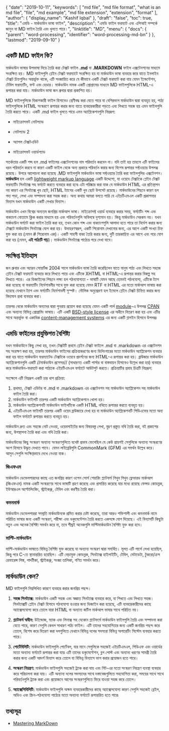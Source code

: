{
  "date": "2019-10-11",
  "keywords": [
    "md file",
    "md file format",
    "what is an md file",
    "file",
    "md example",
    "md file extension",
    "extension",
    "format"
  ],
  "author": {
    "display_name": "Kashif Iqbal"
  },
  "draft": "false",
  "toc": true,
  "title": "এমডি - মার্কডাউন ভাষা ফাইল",
  "description": "এমডি ফাইল ফরম্যাট এবং এপিআই সম্পর্কে জানুন যা MD ফাইল তৈরি এবং খুলতে পারে।",
  "linktitle": "MD",
  "menu": {
    "docs": {
      "parent": "word-processing",
      "identifier": "word-processing-md-bn"
    }
  },
  "lastmod": "2019-09-10"
}

## একটি MD ফাইল কি?

মার্কডাউন ভাষার উপভাষা দিয়ে তৈরি করা টেক্সট ফাইল **.md** বা **.MARKDOWN** ফাইল এক্সটেনশনের মাধ্যমে সংরক্ষিত হয়। MD ফাইলগুলি প্লেইন টেক্সট ফরম্যাটে সংরক্ষিত হয় যা মার্কডাউন ভাষা ব্যবহার করে যাতে ইনলাইন টেক্সট চিহ্নগুলিও অন্তর্ভুক্ত থাকে, এটি সংজ্ঞায়িত করে যে কীভাবে একটি টেক্সট ফরম্যাট করা যায় যেমন ইন্ডেন্টেশন, টেবিল ফরম্যাটিং, ফন্ট এবং হেডার। মার্কডাউন নামক একটি প্রোগ্রামের মাধ্যমে MD ফাইলগুলিকে HTML-এ রূপান্তর করা যায়। মার্কডাউন ভাষা জন গ্রুবার দ্বারা প্রকাশিত হয়।

MD ফাইলগুলিকে বিকাশকারী ফাইল হিসাবেও শ্রেণীবদ্ধ করা যেতে পারে যা বেশিরভাগ মার্কডাউন দ্বারা ব্যবহৃত হয়, পাঠ্য ফাইলগুলিকে HTML সংস্করণে রূপান্তর করার জন্য যাতে ব্যবহারকারীরা পড়তে এবং লিখতে সহজ হয় এমন ফাইলগুলি তৈরি করতে পারে। একটি .md ফাইল খুলতে পারে এমন অ্যাপ্লিকেশনগুলি নিম্নরূপ:

* মাইক্রোসফট নোটপ্যাড

* নোটপ্যাড 2

* অ্যাপল টেক্সটএডিট

* মাইক্রোসফট ওয়ার্ডপ্যাড


সতর্কতার একটি শব্দ হল .md ফাইলের এক্সটেনশনের নাম পরিবর্তন করবেন না। যদি তাই হয় তাহলে এটি ফাইলের ধরন পরিবর্তন করবে না কারণ একটি ফাইল থেকে অন্য প্রকারে পরিবর্তন করার জন্য বিশেষ রূপান্তর সফ্টওয়্যার উপলব্ধ রয়েছে। উপরে আলোচনা করা হয়েছে .MD ফাইলগুলি মার্কডাউন ভাষা সফ্টওয়্যার তৈরি করা ফাইলগুলির এক্সটেনশন। **মার্কডাউন** হল একটি [lightweight markup language](https://en.wikipedia.org/wiki/Lightweight_markup_language) একটি উদ্দেশ্যে, যা ওয়েবে টেক্সটকে প্লেইন টেক্সট ফরম্যাটিং সিনট্যাক্স সহ ফর্ম্যাট করতে ব্যবহার করা হবে৷ এটা পরিষ্কার করা যাক যে মার্কডাউন HTML এর প্রতিস্থাপন নয় কারণ এর সিনট্যাক্স খুব ছোট, HTML ট্যাগের একটি খুব ছোট উপসেট রয়েছে। মার্কডাউনের পিছনে কারণ হল গদ্য পড়া, লেখা এবং সম্পাদনা করা সহজ করা। অন্য কথায় আমরা বলতে পারি যে এইচটিএমএল একটি প্রকাশনার বিন্যাস যখন মার্কডাউন একটি লেখার বিন্যাস।

মার্কডাউন এখন বিশ্বের অন্যতম জনপ্রিয় মার্কআপ ভাষা। মাইক্রোসফ্ট ওয়ার্ড ব্যবহার করার সময়, ফর্ম্যাটিং শব্দ এবং বাক্যাংশ বোতামে ক্লিক করার মাধ্যমে হয় এবং পরিবর্তনগুলি অবিলম্বে দৃশ্যমান হয়। কিন্তু মার্কডাউন সেরকম নয়। যখন মার্কডাউন ফর্ম্যাট করা ফাইল তৈরি করা হয়, তখন কোন শব্দ এবং বাক্যাংশগুলি আলাদা হতে পারে তা নির্দেশ করার জন্য টেক্সটে মার্কডাউন সিনট্যাক্স যোগ করা হয়। উদাহরণস্বরূপ, একটি শিরোনাম দেখানোর জন্য, এর আগে একটি সংখ্যা চিহ্ন যুক্ত করা হয় (যেমন # শিরোনাম এক)। একটি সাহসী বাক্য তৈরি করার জন্য, দুটি তারকাচিহ্ন এর আগে এবং পরে যোগ করা হয় (যেমন, **এই পাঠ্যটি গাঢ়**)। মার্কডাউন সিনট্যাক্স পাঠ্যের পরে দেখা যাবে।

## সংক্ষিপ্ত ইতিহাস

জন গ্রুবার এবং অ্যারন সোয়ার্টজ 2004 সালে মার্কডাউন ভাষা তৈরি করেছিলেন যাতে মানুষ পাঠ্য এবং লিখতে সহজে প্লেইন টেক্সট ফরম্যাট ব্যবহার করে লিখতে পারে এবং এটিকে XHTML বা HTML-এ রূপান্তর করার বিকল্প সহ লিখতে পারে। এর ডিজাইনের পিছনে লক্ষ্য হল পঠনযোগ্যতা - ভাষাটি যেমন আছে তেমনই পঠনযোগ্য, এটিকে ট্যাগ করা হয়েছে বা ফরম্যাটিং নির্দেশাবলীর সাথে যুক্ত করা হয়েছে যেমন RTF বা HTML এর মতো মার্কআপ ভাষায় করা হয়েছে যেখানে ট্যাগ এবং ফর্ম্যাটিং নির্দেশাবলী সুস্পষ্ট। মৌলিক অনুপ্রেরণা হল ইমেলে প্লেইন টেক্সট চিহ্নিত করার জন্য বিদ্যমান প্রথা ব্যবহার করা।

তারপর থেকে মার্কডাউন অন্যদের দ্বারা পুনরায় প্রয়োগ করা হয়েছে যেমন একটি পার্ল [module](https://en.wikipedia.org/wiki/Modular_programming)-এ উপলব্ধ [CPAN](https://en.wikipedia.org/wiki/CPAN) এবং অন্যান্য বিভিন্ন প্রোগ্রামিং ভাষায়। এটি একটি [BSD-style license](https://en.wikipedia.org/wiki/BSD_license) এর অধীনে বিতরণ করা হয় এবং এটির সাথে অন্তর্ভুক্ত বা একাধিক [content-management systems](https://en.wikipedia.org/wiki/Content_management_system) এর জন্য একটি প্লাগইন হিসাবে উপলব্ধ৷

## এমডি ফাইলের প্রযুক্তিগত বৈশিষ্ট্য

যখন মার্কডাউনে কিছু লেখা হয়, তখন টেক্সটটি প্রথমে প্লেইন টেক্সট ফাইলে .md বা .markdown এর এক্সটেনশন সহ সংরক্ষণ করা হয়, তারপর মার্কডাউন ফাইলের প্রক্রিয়াকরণের জন্য ডিলিংগারের মতো মার্কডাউন অ্যাপ্লিকেশন ব্যবহার করা হয় যাতে মার্কডাউন ফরম্যাটেড টেক্সটকে ওয়েবে প্রদর্শনের জন্য HTML-এ রূপান্তর করা হয়। ব্রাউজার মার্কডাউন অ্যাপ্লিকেশানগুলি একটি //মার্কডাউন প্রসেসর// (সাধারণত একটি পার্সার বা বাস্তবায়ন হিসাবেও উল্লেখ করা হয়) ব্যবহার করে মার্কডাউন-ফরম্যাট করা পাঠ্যকে এইচটিএমএল ফর্ম্যাটে আউটপুট করতে। প্রক্রিয়াটির প্রবাহ চিত্রটি নিম্নরূপ:

সংক্ষেপে এটি নিম্নরূপ একটি চার ধাপ প্রক্রিয়া:

1. প্রথমত, টেক্সট এডিটর বা .md বা .markdown এর এক্সটেনশন সহ মার্কডাউন অ্যাপ্লিকেশন সহ মার্কডাউন ফাইল তৈরি করা।
1. মার্কডাউন ফাইলটি তারপর একটি মার্কডাউন অ্যাপ্লিকেশনে খোলা হয়।
1. মার্কডাউন অ্যাপ্লিকেশনটি মার্কডাউন ফাইলটিকে একটি HTML নথিতে রূপান্তর করতে ব্যবহৃত হয়।
1. এইচটিএমএল ফাইলটি তারপর একটি ওয়েব ব্রাউজারে দেখা হয় বা মার্কডাউন অ্যাপ্লিকেশনটি পিডিএফের মতো অন্য ফাইল ফর্ম্যাটে রূপান্তর করতে ব্যবহৃত হয়।

মার্কডাউন দ্রুত এবং সহজে নোট নেওয়া, ওয়েবসাইটের জন্য বিষয়বস্তু লেখা, মুদ্রণ প্রস্তুত নথি তৈরি করা, বই প্রকাশের জন্য, উপস্থাপনা তৈরি করা এবং নথি তৈরি করা।

মার্কডাউনের কিছু সংস্করণ অন্যান্য সংস্করণগুলিতে যথেষ্ট প্রভাব ফেলেছিল যে কেউ প্রায়শই সেগুলিকে অন্যান্য সংস্করণের অংশ হিসাবে উদ্ধৃত দেখতে পাবে। যেমন লাইব্রেরিগুলি CommonMark (GFM) এর সমর্থন উল্লেখ করে। আসুন সেগুলি সংক্ষিপ্তভাবে দেখে নেওয়া যাক।

### জিএফএম
মার্কডাউন ডেভেলপারদের কাছে এত জনপ্রিয় কারণ ওপেন সোর্স শেয়ারিং প্ল্যাটফর্ম গিথুব গিথুব ফ্লেভারড মার্কআপ (জিএফএম) নামক একটি সংস্করণের সাথে ভাষাটি গ্রহণ করেছে এবং প্রসারিত করেছে যার মধ্যে রয়েছে ফেন্সড কোডব্লক, ইউআরএল অল্টোলিংকিং, স্ট্রাইকথ্রু, টেবিল এবং করণীয় তৈরি করা।

### কমনমার্ক
মার্কডাউন ডেভেলপাররা সম্প্রতি মার্কডাউনকে প্রমিত করার চেষ্টা করেছে, তারা আরও শক্তিশালী এবং কমনমার্ক নামে পরিচিত ভাষার জন্য একটি সংস্করণ, পরীক্ষা এবং ডকুমেন্টেশন তৈরি করতে একসঙ্গে যোগ দিয়েছে। এই বিন্যাসটি কিছুটা নতুন এবং অনেক বৈশিষ্ট্য সমর্থন করে না, তবে শীঘ্রই অনেকগুলি মাল্টিমার্কডাউন বৈশিষ্ট্য যুক্ত করা হবে।

### মাল্টি-মার্কডাউন
মাল্টি-মার্কডাউন ভাষাতে বিভিন্ন বৈশিষ্ট্য যুক্ত করেছে যা অন্যান্য সংস্করণ দ্বারা সমর্থিত। মূলত এটি পার্লে লেখা হয়েছিল, কিন্তু পরে C-তে স্থানান্তরিত হয়েছিল। এটি বেড়াযুক্ত কোডব্লক, সিনট্যাক্স হাইলাইটিং, টেবিল, মেটাডেটা, টুকরো/ক্রস রেফারেন্স লিঙ্ক, পাদটীকা, স্ট্রাইকথ্রু, সংজ্ঞা তালিকা, গণিত সমর্থন করে।

## মার্কডাউন কেন?

MD ফাইলগুলি নিম্নলিখিত কারণে ব্যবহার করার জনপ্রিয় পছন্দ।

1. **সহজ সিনট্যাক্স:** মার্কডাউন একটি সহজ এবং স্বজ্ঞাত সিনট্যাক্স ব্যবহার করে, যা শিখতে এবং লিখতে সহজ। সিনট্যাক্সটি প্লেইন টেক্সট হিসাবে পঠনযোগ্য হওয়ার জন্য ডিজাইন করা হয়েছে, এটি ব্যবহারকারীদের কাছে অ্যাক্সেসযোগ্য করে তোলে যারা HTML বা অন্যান্য জটিল মার্কআপ ভাষার সাথে পরিচিত নয়।

1. **প্ল্যাটফর্ম স্বাধীন:** উইন্ডোজ, ম্যাক এবং লিনাক্স সহ যেকোন প্ল্যাটফর্মে মার্কডাউন ফাইলগুলি তৈরি এবং সম্পাদনা করা যেতে পারে, কারণ সেগুলি কেবল সাধারণ পাঠ্য ফাইল। এটি তাদের সহযোগিতার জন্য একটি জনপ্রিয় পছন্দ করে তোলে, বিশেষ করে বিতরণ করা দলগুলিতে যেখানে বিভিন্ন দলের সদস্যরা বিভিন্ন অপারেটিং সিস্টেম ব্যবহার করতে পারে।

1. **পোর্টেবিলিটি:** মার্কডাউন ফাইলগুলি পোর্টেবল, যার মানে সেগুলিকে সহজেই এইচটিএমএল, পিডিএফ এবং ওয়ার্ডের মতো অন্যান্য ফর্ম্যাটে রূপান্তর করা যায়৷ এটি তাদের ডকুমেন্টেশন, ব্লগ পোস্ট এবং অন্যান্য ধরণের সামগ্রী তৈরি করার জন্য একটি আদর্শ বিন্যাস করে তোলে যা বিভিন্ন বিন্যাসে ভাগ করার প্রয়োজন হতে পারে।

1. **সংস্করণ নিয়ন্ত্রণ:** মার্কডাউন ফাইলগুলি সহজেই ট্র্যাক করা যায় এবং গিট-এর মতো সংস্করণ নিয়ন্ত্রণ ব্যবস্থা ব্যবহার করে পরিচালনা করা যায়। এটি অন্যান্য দলের সদস্যদের সাথে দস্তাবেজগুলিতে সহযোগিতা করা, সময়ের সাথে সাথে পরিবর্তনগুলি ট্র্যাক করা এবং প্রয়োজনে আগের সংস্করণগুলিতে ফিরে যাওয়া সহজ করে তোলে।

1. **অ্যাক্সেসিবিলিটি:** মার্কডাউন ফাইলগুলি অক্ষম ব্যবহারকারীদের কাছে অ্যাক্সেসযোগ্য কারণ সেগুলি সহজেই ব্রেইল, অডিও এবং স্ক্রিন-পঠনযোগ্য পাঠ্যের মতো অন্যান্য ফর্ম্যাটে রূপান্তরিত হতে পারে৷

## তথ্যসূত্র

 * [Mastering MarkDown](https://docs.github.com/en/get-started/writing-on-github/getting-started-with-writing-and-formatting-on-github/basic-writing-and-formatting-syntax)

